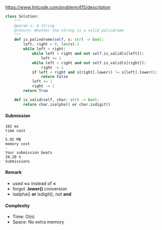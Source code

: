 https://www.lintcode.com/problem/415/description

```python
class Solution:
    """
    @param s: A string
    @return: Whether the string is a valid palindrome
    """
    def is_palindrome(self, s: str) -> bool:
        left, right = 0, len(s)-1
        while left < right:
            while left < right and not self.is_valid(s[left]):
                left += 1
            while left < right and not self.is_valid(s[right]):
                right -= 1
            if left < right and s[right].lower() != s[left].lower():
                return False
            left += 1
            right -= 1
        return True

    def is_valid(self, char: str) -> bool:
        return char.isalpha() or char.isdigit()

```
#### Submission
```
102 ms
time cost
·
5.92 MB
memory cost
·
Your submission beats
20.20 %
Submissions
```
#### Remark
- used **<=** instead of **<**
- forgot **.lower()** conversion
- isalpha() **or** isdigit(), not **and**
#### Complexity
- Time: O(n)
- Space: No extra memory
